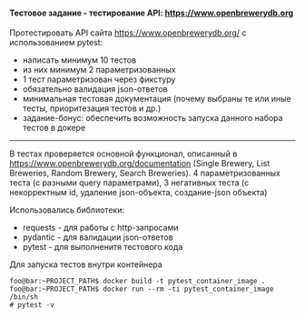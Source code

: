 #### Тестовое задание - тестирование API:  https://www.openbrewerydb.org

Протестировать API сайта https://www.openbrewerydb.org/ с использованием pytest:
- написать минимум 10 тестов
- из них минимум 2 параметризованных
- 1 тест параметризован через фикстуру
- обязательно валидация json-ответов
- минимальная тестовая документация (почему выбраны те или иные тесты, приоритезация тестов и др.)
- задание-бонус: обеспечить возможность запуска данного набора тестов в докере

---

В тестах проверяется основной функционал, описанный в https://www.openbrewerydb.org/documentation (Single Brewery, List Breweries, Random Brewery, Search Breweries). 
4 параметризованных теста (с разными query параметрами), 3 негативных теста (с некорректным id, удаление json-объекта, создание-json объекта)

Использовались библиотеки:
- requests - для работы с http-запросами
- pydantic - для валидации json-ответов
- pytest - для выполненитя тестового кода

Для запуска тестов внутри контейнера
```console
foo@bar:~PROJECT_PATH$ docker build -t pytest_container_image . 
foo@bar:~PROJECT_PATH$ docker run --rm -ti pytest_container_image /bin/sh
# pytest -v 
```
